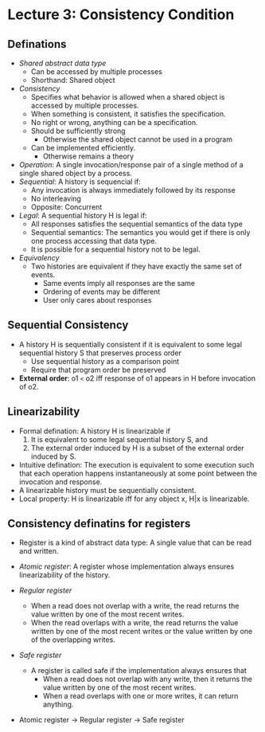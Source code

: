 # Lecture 3: Consistency Condition

## Definations

- *Shared abstract data type*
  - Can be accessed by multiple processes
  - Shorthand: Shared object
- *Consistency*
  - Specifies what behavior is allowed when a shared object is accessed by multiple processes.
  - When something is consistent, it satisfies the specification.
  - No right or wrong, anything can be a specification.
  - Should be sufficiently strong
    - Otherwise the shared object cannot be used in a program
  - Can be implemented efficiently.
    - Otherwise remains a theory
- *Operation*: A single invocation/response pair of a single method of a single shared object by a process.
- *Sequential*: A history is sequencial if:
  - Any invocation is always immediately followed by its response
  - No interleaving
  - Opposite: Concurrent
- *Legal*: A sequential history H is legal if:
  - All responses satisfies the sequential semantics of the data type
  - Sequential semantics: The semantics you would get if there is only one process accessing that data type.
  - It is possible for a sequential history not to be legal.
- *Equivalency*
  - Two histories are equivalent if they have exactly the same set of events.
    - Same events imply all responses are the same
    - Ordering of events may be different
    - User only cares about responses

## Sequential Consistency

- A history H is sequentially consistent if it is equivalent to some legal sequential history S that preserves process order
  - Use sequential history as a comparison point
  - Require that program order be preserved
- __External order__: o1 `<` o2 iff response of o1 appears in H before invocation of o2.

## Linearizability

- Formal defination: A history H is linearizable if
  1. It is equivalent to some legal sequential history S, and
  2. The external order induced by H is a subset of the external order induced by S.
- Intuitive defination: The execution is equivalent to some execution such that each operation happens instantaneously at some point between the invocation and response.
- A linearizable history must be sequentially consistent.
- Local property: H is linearizable iff for any object x, H|x is linearizable.

## Consistency definatins for registers

- Register is a kind of abstract data type: A single value that can be read and written.
- *Atomic register*: A register whose implementation always ensures linearizability of the history.
- *Regular register*
  - When a read does not overlap with a write, the read returns the value written by one of the most recent writes.
  - When the read overlaps with a write, the read returns the value written by one of the most recent writes or the value written by one of the overlapping writes.
- *Safe register*
  - A register is called safe if the implementation always ensures that 
    - When a read does not overlap with any write, then it returns the value written by one of the most recent writes.
    - When a read overlaps with one or more writes, it can return anything.

- Atomic register -> Regular register -> Safe register
